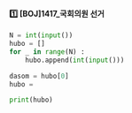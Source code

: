 #### 1️⃣ [BOJ]1417_국회의원 선거

```python
N = int(input())
hubo = []
for _ in range(N) :
    hubo.append(int(input()))

dasom = hubo[0]
hubo = 

print(hubo)
```
